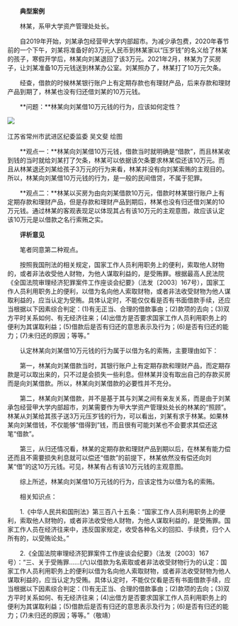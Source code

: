 　　**典型案例**

　　林某，系甲大学资产管理处处长。

　　自2019年开始，刘某承包经营甲大学内部超市。为减少承包费，2020年春节前的一个下午，刘某将准备好的3万元人民币到林某家以“压岁钱”的名义给了林某的孩子，寒假开学后，林某向刘某退回了该3万元。2021年2月，林某为了买房子，让刘某准备10万元钱送到林某办公室。刘某照办了，林某打了10万元欠条。

　　经查，借款的时候林某银行账户上有定期存款也有理财产品，后来存款和理财产品到期了，林某也没有归还借刘某的10万元钱。

　　**问题：**林某向刘某借10万元钱的行为，应该如何定性？

![](https://www.ccdi.gov.cn/hdjln/ywtt/202111/W020211207706144659645.jpg) 

江苏省常州市武进区纪委监委 吴文斐 绘图

　　**观点一：**林某向刘某借10万元钱，借款当时就明确是“借款”，而且林某收到钱的当时就给刘某打了欠条，林某可以依据该欠条要求林某偿还该10万元。而且从林某退还刘某给孩子3万元的行为来看，林某并没有向刘某索贿的主观目的。所以，林某向刘某借10万元钱的行为，是一般的民间借贷，不属于犯罪。

　　**观点二：**林某以买房为由向刘某借款10万元，借款时林某银行账户上有定期存款和理财产品，但是存款和理财产品到期后，林某也没有归还借刘某的10万元钱。通过林某的客观表现足以体现其占有该10万元的主观意图，故应该认定该10万元是以借款之名行索贿之实。

　　**评析意见**

　　笔者同意第二种观点。

　　按照我国刑法的相关规定，国家工作人员利用职务上的便利，索取他人财物的，或者非法收受他人财物，为他人谋取利益的，是受贿罪。根据最高人民法院《全国法院审理经济犯罪案件工作座谈会纪要》（法发〔2003〕167号），国家工作人员利用职务上的便利，以借为名向他人索取财物，或者非法收受财物为他人谋取利益的，应当认定为受贿。具体认定时，不能仅仅看是否有书面借款手续，还应当根据以下因素综合判定：(1)有无正当、合理的借款事由；(2)款项的去向；(3)双方平时关系如何、有无经济往来；(4)出借方是否要求国家工作人员利用职务上的便利为其谋取利益；(5)借款后是否有归还的意思表示及行为；(6)是否有归还的能力；(7)未归还的原因；等等。”

　　认定林某向刘某借10万元钱的行为属于以借为名的索贿，主要理由如下：

　　第一，林某向刘某借款当时，其银行账户上有定期存款和理财产品，而定期存款是可以取出来的，只不过是会损失一些利息。但林某并没有取出自己的存款买房而是向刘某借款。所以，林某向刘某借款的必要性并不充分。

　　第二，林某向刘某借款，并不是基于其与刘某之间有亲友关系，而是由于刘某承包经营甲大学内部超市，刘某需要作为甲大学资产管理处处长的林某的“照顾”。林某从刘某给其孩子送3万元压岁钱的行为，可以看出，刘某有求于林某。如果林某向刘某借钱，不仅能够“借得到”钱，而且很有可能刘某也不会要求其偿还这笔“借款”。

　　第三，从归还情况看，林某的定期存款和理财产品到期以后，在林某有能力偿还而且不需要损失利息就可以偿还“借款”的前提下，林某依然没有偿还向刘某“借”的这10万元钱。可见，林某有占有该10万元钱的主观意图。

　　综上所述，林某向刘某借10万元钱的行为，应该定性为以借为名的索贿。

　　相关知识点：

　　1.《中华人民共和国刑法》第三百八十五条：“国家工作人员利用职务上的便利，索取他人财物的，或者非法收受他人财物，为他人谋取利益的，是受贿罪。国家工作人员在经济往来中，违反国家规定，收受各种名义的回扣、手续费，归个人所有的，以受贿论处。”

　　2.《全国法院审理经济犯罪案件工作座谈会纪要》（法发〔2003〕167号）：“三、关于受贿罪……(六)以借款为名索取或者非法收受财物行为的认定：国家工作人员利用职务上的便利以借为名向他人索取财物，或者非法收受财物为他人谋取利益的，应当认定为受贿。具体认定时，不能仅仅看是否有书面借款手续，应当根据以下因素综合判定：(1)有无正当、合理的借款事由；(2)款项的去向；(3)双方平时关系如何、有无经济往来；(4)出借方是否要求国家工作人员利用职务上的便利为其谋取利益；(5)借款后是否有归还的意思表示及行为；(6)是否有归还的能力；(7)未归还的原因；等等。”（敬靖）